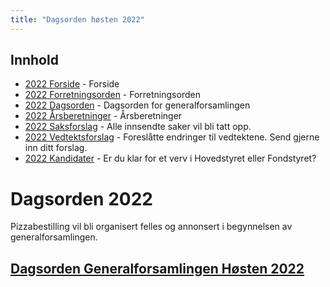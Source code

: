 ```yaml
---
title: "Dagsorden høsten 2022"
---
```


## Innhold  
* [2022 Forside](/generalforsamlingen/genfors2022h)   - Forside
* [2022 Forretningsorden](/generalforsamlingen/genfors2022h/forretningsorden) - Forretningsorden
* [2022 Dagsorden](/generalforsamlingen/genfors2022h/dagsorden) - Dagsorden for generalforsamlingen
* [2022 Årsberetninger](/generalforsamlingen/genfors2022h/aarsberetninger) - Årsberetninger
* [2022 Saksforslag](/generalforsamlingen/genfors2022h/saksforslag) - Alle innsendte saker vil bli tatt opp.
* [2022 Vedtektsforslag](/generalforsamlingen/genfors2022h/vedtekstforslag) - Foreslåtte endringer til vedtektene. Send gjerne inn ditt forslag.
* [2022 Kandidater](/generalforsamlingen/genfors2022h/valg) - Er du klar for et verv i Hovedstyret eller Fondstyret?

# Dagsorden 2022

Pizzabestilling vil bli organisert felles og annonsert i begynnelsen av generalforsamlingen.


## [Dagsorden Generalforsamlingen Høsten 2022](https://docs.google.com/spreadsheets/d/1ra0532bq3b1Sn6s_J1mG04yU2N0fRcYjjFBOm9_2MLg/edit#gid=0)
